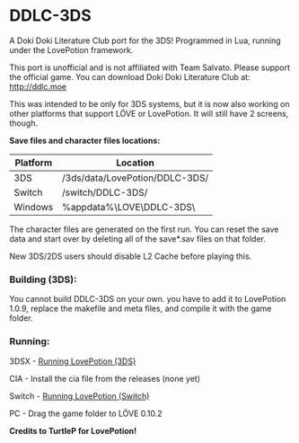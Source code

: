 # DDLC-3DS
A Doki Doki Literature Club port for the 3DS! Programmed in Lua, running under the LovePotion framework.

This port is unofficial and is not affiliated with Team Salvato. Please support the official game. You can download Doki Doki Literature Club at: http://ddlc.moe

This was intended to be only for 3DS systems, but it is now also working on other platforms that support LÖVE or LovePotion. It will still have 2 screens, though.

**Save files and character files locations:**

| Platform | Location                       |
|----------|--------------------------------|
| 3DS      | /3ds/data/LovePotion/DDLC-3DS/ |
| Switch   | /switch/DDLC-3DS/              |
| Windows  | %appdata%\LOVE\DDLC-3DS\       |

The character files are generated on the first run. You can reset the save data and start over by deleting all of the save*.sav files on that folder.

New 3DS/2DS users should disable L2 Cache before playing this.

### Building (3DS):
You cannot build DDLC-3DS on your own. you have to add it to LovePotion 1.0.9, replace the makefile and meta files, and compile it with the game folder.

### Running:
3DSX - [Running LovePotion (3DS)](https://github.com/TurtleP/LovePotion/wiki/Running-(3DS))

CIA - Install the cia file from the releases (none yet)

Switch - [Running LovePotion (Switch)](https://github.com/TurtleP/LovePotion/wiki/Running-(Switch))

PC - Drag the game folder to LÖVE 0.10.2

**Credits to TurtleP for LovePotion!**
